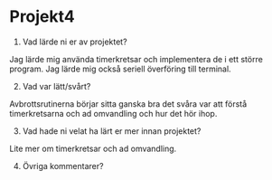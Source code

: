 # Projekt4

1. Vad lärde ni er av projektet?

Jag lärde mig använda timerkretsar och implementera de i ett större program. Jag lärde mig också seriell överföring till terminal.

2. Vad var lätt/svårt?

Avbrottsrutinerna börjar sitta ganska bra det svåra var att förstå timerkretsarna och ad omvandling och hur det hör ihop.

3. Vad hade ni velat ha lärt er mer innan projektet?

Lite mer om timerkretsar och ad omvandling. 

4. Övriga kommentarer?

